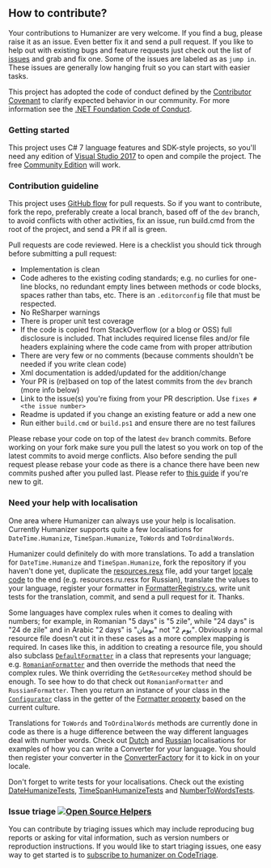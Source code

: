 ## <a id="how-to-contribute">How to contribute?</a>
Your contributions to Humanizer are very welcome.
If you find a bug, please raise it as an issue.
Even better fix it and send a pull request.
If you like to help out with existing bugs and feature requests just check out the list of [issues](https://github.com/Humanizr/Humanizer/issues) and grab and fix one.
Some of the issues are labeled as as `jump in`. These issues are generally low hanging fruit so you can start with easier tasks.

This project has adopted the code of conduct defined by the [Contributor Covenant](http://contributor-covenant.org/)
to clarify expected behavior in our community. 
For more information see the [.NET Foundation Code of Conduct](http://www.dotnetfoundation.org/code-of-conduct).

### <a id="getting-started">Getting started</a>
This project uses C# 7 language features and SDK-style projects, so you'll need any edition of [Visual Studio 2017](https://www.visualstudio.com/downloads/download-visual-studio-vs) to open and compile the project. The free [Community Edition](https://go.microsoft.com/fwlink/?LinkId=532606&clcid=0x409) will work.

### <a id="contribution-guideline">Contribution guideline</a>
This project uses [GitHub flow](http://scottchacon.com/2011/08/31/github-flow.html) for pull requests.
So if you want to contribute, fork the repo, preferably create a local branch, based off of the `dev` branch, to avoid conflicts with other activities, fix an issue, run build.cmd from the root of the project, and send a PR if all is green.

Pull requests are code reviewed. Here is a checklist you should tick through before submitting a pull request:

 - Implementation is clean
 - Code adheres to the existing coding standards; e.g. no curlies for one-line blocks, no redundant empty lines between methods or code blocks, spaces rather than tabs, etc. There is an `.editorconfig` file that must be respected.
 - No ReSharper warnings
 - There is proper unit test coverage
 - If the code is copied from StackOverflow (or a blog or OSS) full disclosure is included. That includes required license files and/or file headers explaining where the code came from with proper attribution
 - There are very few or no comments (because comments shouldn't be needed if you write clean code)
 - Xml documentation is added/updated for the addition/change
 - Your PR is (re)based on top of the latest commits from the `dev` branch (more info below)
 - Link to the issue(s) you're fixing from your PR description. Use `fixes #<the issue number>`
 - Readme is updated if you change an existing feature or add a new one
 - Run either `build.cmd` or `build.ps1` and ensure there are no test failures

Please rebase your code on top of the latest `dev` branch commits.
Before working on your fork make sure you pull the latest so you work on top of the latest commits to avoid merge conflicts.
Also before sending the pull request please rebase your code as there is a chance there have been new commits pushed after you pulled last.
Please refer to [this guide](https://gist.github.com/jbenet/ee6c9ac48068889b0912#the-workflow) if you're new to git.

### <a id="need-your-help-with-localisation">Need your help with localisation</a>
One area where Humanizer can always use your help is localisation.
Currently Humanizer supports quite a few localisations for `DateTime.Humanize`, `TimeSpan.Humanize`, `ToWords` and `ToOrdinalWords`.

Humanizer could definitely do with more translations.
To add a translation for `DateTime.Humanize` and `TimeSpan.Humanize`,
fork the repository if you haven't done yet, duplicate the [resources.resx](https://github.com/Humanizr/Humanizer/blob/master/src/Humanizer/Properties/Resources.resx) file, add your target [locale code](http://msdn.microsoft.com/en-us/library/hh441729.aspx)
to the end (e.g. resources.ru.resx for Russian), translate the values to your language, register your formatter in [FormatterRegistry.cs](https://github.com/Humanizr/Humanizer/blob/master/src/Humanizer/Configuration/FormatterRegistry.cs), write unit tests for the translation, commit, and send a pull request for it. Thanks.

Some languages have complex rules when it comes to dealing with numbers; for example, in Romanian "5 days" is "5 zile", while "24 days" is "24 de zile" and in Arabic "2 days" is "يومان" not "2 يوم".
Obviously a normal resource file doesn't cut it in these cases as a more complex mapping is required.
In cases like this, in addition to creating a resource file, you should also subclass [`DefaultFormatter`](https://github.com/Humanizr/Humanizer/blob/master/src/Humanizer/Localisation/Formatters/DefaultFormatter.cs) in a class that represents your language;
e.g. [`RomanianFormatter`](https://github.com/Humanizr/Humanizer/blob/master/src/Humanizer/Localisation/Formatters/RomanianFormatter.cs) and then override the methods that need the complex rules.
We think overriding the `GetResourceKey` method should be enough.
To see how to do that check out `RomanianFormatter` and `RussianFormatter`.
Then you return an instance of your class in the [`Configurator`](https://github.com/Humanizr/Humanizer/blob/master/src/Humanizer/Configuration/Configurator.cs) class in the getter of the [Formatter property](https://github.com/Humanizr/Humanizer/blob/master/src/Humanizer/Configuration/Configurator.cs) based on the current culture.

Translations for `ToWords` and `ToOrdinalWords` methods are currently done in code as there is a huge difference between the way different languages deal with number words.
Check out [Dutch](https://github.com/Humanizr/Humanizer/blob/master/src/Humanizer/Localisation/NumberToWords/DutchNumberToWordsConverter.cs) and
[Russian](https://github.com/Humanizr/Humanizer/blob/master/src/Humanizer/Localisation/NumberToWords/RussianNumberToWordsConverter.cs) localisations for examples of how you can write a Converter for your language.
You should then register your converter in the [ConverterFactory](https://github.com/Humanizr/Humanizer/blob/master/src/Humanizer/NumberToWordsExtension.cs#L13) for it to kick in on your locale.

Don't forget to write tests for your localisations. Check out the existing [DateHumanizeTests](https://github.com/Humanizr/Humanizer/blob/master/src/Humanizer.Tests.Shared/Localisation/ru-RU/DateHumanizeTests.cs), [TimeSpanHumanizeTests](https://github.com/Humanizr/Humanizer/blob/master/src/Humanizer.Tests.Shared/Localisation/ru-RU/TimeSpanHumanizeTests.cs) and [NumberToWordsTests](https://github.com/Humanizr/Humanizer/blob/master/src/Humanizer.Tests.Shared/Localisation/ru-RU/NumberToWordsTests.cs).

### Issue triage [![Open Source Helpers](https://www.codetriage.com/humanizr/humanizer/badges/users.svg)](https://www.codetriage.com/humanizr/humanizer)

You can contribute by triaging issues which may include reproducing bug reports or asking for vital information, such as version numbers or reproduction instructions. If you would like to start triaging issues, one easy way to get started is to [subscribe to humanizer on CodeTriage](https://www.codetriage.com/humanizr/humanizer).
